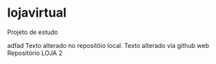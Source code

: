 # lojavirtual
Projeto de estudo 

adfad
Texto alterado no repositóio local.
Texto alterado via github web
Repositório LOJA 2